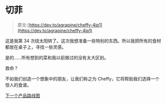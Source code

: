 # 切菲

> 原文:[https://dev.to/agrapine/cheffy-4jp1](https://dev.to/agrapine/cheffy-4jp1)

这是我第 34 次绕太阳转了。这次我想准备一些特别的东西。所以我把所有的食材都放在桌子上，寻找一些灵感。

是的……所有想到的菜和我以前做过的没有太大区别。

救命？

不如我们创造一个想象中的朋友，让我们称之为 Cheffy，它将帮助我们选择一个惊人的食谱。

[下一个产品路线图](https://www.swipelab.co)